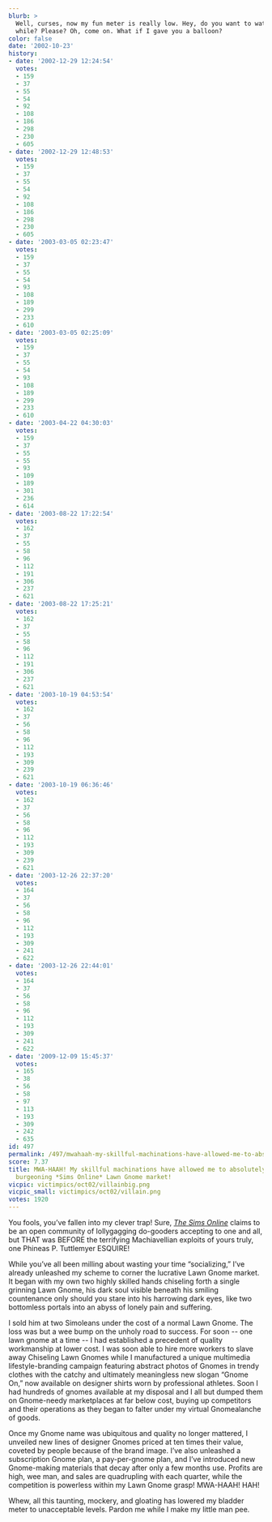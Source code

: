 ```yaml
---
blurb: >
  Well, curses, now my fun meter is really low. Hey, do you want to watch TV for a
  while? Please? Oh, come on. What if I gave you a balloon?
color: false
date: '2002-10-23'
history:
- date: '2002-12-29 12:24:54'
  votes:
  - 159
  - 37
  - 55
  - 54
  - 92
  - 108
  - 186
  - 298
  - 230
  - 605
- date: '2002-12-29 12:48:53'
  votes:
  - 159
  - 37
  - 55
  - 54
  - 92
  - 108
  - 186
  - 298
  - 230
  - 605
- date: '2003-03-05 02:23:47'
  votes:
  - 159
  - 37
  - 55
  - 54
  - 93
  - 108
  - 189
  - 299
  - 233
  - 610
- date: '2003-03-05 02:25:09'
  votes:
  - 159
  - 37
  - 55
  - 54
  - 93
  - 108
  - 189
  - 299
  - 233
  - 610
- date: '2003-04-22 04:30:03'
  votes:
  - 159
  - 37
  - 55
  - 55
  - 93
  - 109
  - 189
  - 301
  - 236
  - 614
- date: '2003-08-22 17:22:54'
  votes:
  - 162
  - 37
  - 55
  - 58
  - 96
  - 112
  - 191
  - 306
  - 237
  - 621
- date: '2003-08-22 17:25:21'
  votes:
  - 162
  - 37
  - 55
  - 58
  - 96
  - 112
  - 191
  - 306
  - 237
  - 621
- date: '2003-10-19 04:53:54'
  votes:
  - 162
  - 37
  - 56
  - 58
  - 96
  - 112
  - 193
  - 309
  - 239
  - 621
- date: '2003-10-19 06:36:46'
  votes:
  - 162
  - 37
  - 56
  - 58
  - 96
  - 112
  - 193
  - 309
  - 239
  - 621
- date: '2003-12-26 22:37:20'
  votes:
  - 164
  - 37
  - 56
  - 58
  - 96
  - 112
  - 193
  - 309
  - 241
  - 622
- date: '2003-12-26 22:44:01'
  votes:
  - 164
  - 37
  - 56
  - 58
  - 96
  - 112
  - 193
  - 309
  - 241
  - 622
- date: '2009-12-09 15:45:37'
  votes:
  - 165
  - 38
  - 56
  - 58
  - 97
  - 113
  - 193
  - 309
  - 242
  - 635
id: 497
permalink: /497/mwahaah-my-skillful-machinations-have-allowed-me-to-absolutely-corner-the-burgeoning-sims-online-lawn-gnome-market/
score: 7.37
title: MWA-HAAH! My skillful machinations have allowed me to absolutely corner the
  burgeoning *Sims Online* Lawn Gnome market!
vicpic: victimpics/oct02/villainbig.png
vicpic_small: victimpics/oct02/villain.png
votes: 1920
---
```


You fools, you’ve fallen into my clever trap! Sure, [*The Sims
Online*](http://web.archive.org/web/20021023000000/http://www.fileplanet.com/promotions/tso/)
claims to be an open community of lollygagging do-gooders accepting to
one and all, but THAT was BEFORE the terrifying Machiavellian exploits
of yours truly, one Phineas P. Tuttlemyer ESQUIRE!

While you’ve all been milling about wasting your time “socializing,”
I’ve already unleashed my scheme to corner the lucrative Lawn Gnome
market. It began with my own two highly skilled hands chiseling forth a
single grinning Lawn Gnome, his dark soul visible beneath his smiling
countenance only should you stare into his harrowing dark eyes, like two
bottomless portals into an abyss of lonely pain and suffering.

I sold him at two Simoleans under the cost of a normal Lawn Gnome. The
loss was but a wee bump on the unholy road to success. For soon -- one
lawn gnome at a time -- I had established a precedent of quality
workmanship at lower cost. I was soon able to hire more workers to slave
away Chiseling Lawn Gnomes while I manufactured a unique multimedia
lifestyle-branding campaign featuring abstract photos of Gnomes in
trendy clothes with the catchy and ultimately meaningless new slogan
“Gnome On,” now available on designer shirts worn by professional
athletes. Soon I had hundreds of gnomes available at my disposal and I
all but dumped them on Gnome-needy marketplaces at far below cost,
buying up competitors and their operations as they began to falter under
my virtual Gnomealanche of goods.

Once my Gnome name was ubiquitous and quality no longer mattered, I
unveiled new lines of designer Gnomes priced at ten times their value,
coveted by people because of the brand image. I’ve also unleashed a
subscription Gnome plan, a pay-per-gnome plan, and I’ve introduced new
Gnome-making materials that decay after only a few months use. Profits
are high, wee man, and sales are quadrupling with each quarter, while
the competition is powerless within my Lawn Gnome grasp! MWA-HAAH! HAH!

Whew, all this taunting, mockery, and gloating has lowered my bladder
meter to unacceptable levels. Pardon me while I make my little man pee.
